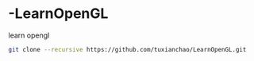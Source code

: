 # -LearnOpenGL
learn opengl




```bash
git clone --recursive https://github.com/tuxianchao/LearnOpenGL.git
```